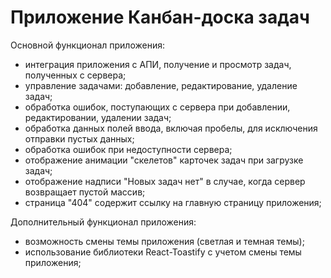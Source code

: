 # Приложение **Канбан-доска задач**

Основной функционал приложения: 
- интеграция приложения с АПИ, получение и просмотр задач, полученных с сервера; 
- управление задачами: добавление, редактирование, удаление задач;
- обработка ошибок, поступающих с сервера при добавлении, редактировании, удалении задач;
- обработка данных полей ввода, включая пробелы, для исключения отправки пустых данных;
- обработка ошибок при недоступности сервера;
- отображение анимации "скелетов" карточек задач при загрузке задач;
- отображение надписи "Новых задач нет" в случае, когда сервер возвращает пустой массив;
- страница "404" содержит ссылку на главную страницу приложения;

Дополнительный функционал приложения: 
- возможность смены темы приложения (светлая и темная темы);
- использование библиотеки React-Toastify с учетом смены темы приложения; 
